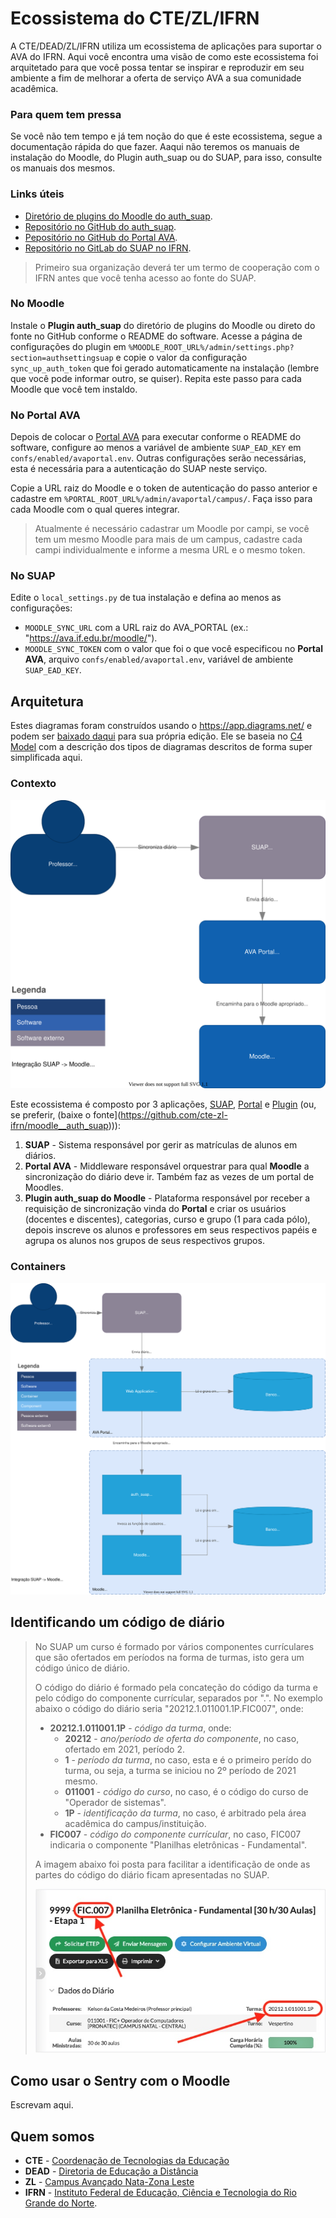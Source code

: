 # Ecossistema do CTE/ZL/IFRN

A CTE/DEAD/ZL/IFRN utiliza um ecossistema de aplicações para suportar o AVA do IFRN. Aqui você encontra uma visão de como este ecossistema foi arquitetado para que você possa tentar se inspirar e reproduzir em seu ambiente a fim de melhorar a oferta de serviço AVA a sua comunidade acadêmica.

### Para quem tem pressa

Se você não tem tempo e já tem noção do que é este ecossistema, segue a documentação rápida do que fazer. Aaqui não teremos os manuais de instalação do Moodle, do Plugin auth_suap ou do SUAP, para isso, consulte os manuais dos mesmos.

### Links úteis

* [Diretório de plugins do Moodle do auth_suap](https://github.com/cte-zl-ifrn/moodle__auth_suap).
* [Repositório no GitHub do auth_suap](https://github.com/cte-zl-ifrn/moodle__auth_suap).
* [Pepositório no GitHub do Portal AVA](https://github.com/cte-zl-ifrn/portal__ava).
* [Repositório no GitLab do SUAP no IFRN](https://gitlab.ifrn.edu.br/cosinf/suap).

> Primeiro sua organização deverá ter um termo de cooperação com o IFRN antes que você tenha acesso ao fonte do SUAP.

### No Moodle

Instale o **Plugin auth_suap** do diretório de plugins do Moodle ou direto do fonte no GitHub conforme o README do software. Acesse a página de configurações do plugin em `%MOODLE_ROOT_URL%/admin/settings.php?section=authsettingsuap` e copie o valor da configuração `sync_up_auth_token` que foi gerado automaticamente na instalação (lembre que você pode informar outro, se quiser). Repita este passo para cada Moodle que você tem instaldo.

### No Portal AVA

Depois de colocar o [Portal AVA](https://github.com/cte-zl-ifrn/portal__ava) para executar conforme o README do software, configure ao menos a variável de ambiente `SUAP_EAD_KEY` em `confs/enabled/avaportal.env`. Outras configurações serão necessárias, esta é necessária para a autenticação do SUAP neste serviço.

Copie a URL raiz do Moodle e o token de autenticação do passo anterior e cadastre em `%PORTAL_ROOT_URL%/admin/avaportal/campus/`. Faça isso para cada Moodle com o qual queres integrar.

> Atualmente é necessário cadastrar um Moodle por campi, se você tem um mesmo Moodle para mais de um campus, cadastre cada campi individualmente e informe a mesma URL e o mesmo token.

### No SUAP

Edite o `local_settings.py` de tua instalação e defina ao menos as configurações:

* `MOODLE_SYNC_URL` com a URL raiz do AVA_PORTAL (ex.: "https://ava.if.edu.br/moodle/").
* `MOODLE_SYNC_TOKEN` com o valor que foi o que você especificou no **Portal AVA**, arquivo `confs/enabled/avaportal.env`, variável de ambiente `SUAP_EAD_KEY`.

## Arquitetura

Estes diagramas foram construídos usando o https://app.diagrams.net/ e podem ser [baixado daqui](media/integracao_suap_moodle.drawio) para sua própria edição. Ele se baseia no [C4 Model](c4_model) com a descrição dos tipos de diagramas descritos de forma super simplificada aqui.


### Contexto

![Contexto](media/integracao_suap_moodle-contexto.svg)

Este ecossistema é composto por 3 aplicações, [SUAP](https://gitlab.ifrn.edu.br/cosinf/suap), [Portal](https://github.com/cte-zl-ifrn/portal__ava) e [Plugin](https://github.com/cte-zl-ifrn/moodle__auth_suap) (ou, se preferir, (baixe o fonte](https://github.com/cte-zl-ifrn/moodle__auth_suap))):

1. **SUAP** - Sistema responsável por gerir as matrículas de alunos em diários.
2. **Portal AVA** - Middleware responsável orquestrar para qual **Moodle** a sincronização do diário deve ir. Também faz as vezes de um portal de Moodles.
3. **Plugin auth_suap do Moodle** - Plataforma responsável por receber a requisição de sincronização vinda do **Portal** e criar os usuários (docentes e discentes), categorias, curso e grupo (1 para cada pólo), depois inscreve os alunos e professores em seus respectivos papéis e agrupa os alunos nos grupos de seus respectivos grupos.

### Containers

![Containers](media/integracao_suap_moodle-container.svg)

## Identificando um código de diário

> No SUAP um curso é formado por vários componentes currículares que são ofertados em períodos na forma de turmas, isto gera um código único de diário.
>
> O código do diário é formado pela concateção do código da turma e pelo código do componente currícular, separados por ".". No exemplo abaixo o código do diário seria "20212.1.011001.1P.FIC007", onde:
>
> * **20212.1.011001.1P** - *código da turma*, onde:
>   * **20212** - *ano/período de oferta do componente*, no caso, ofertado em 2021, período 2.
>   * **1** - *período da turma*, no caso, esta e é o primeiro perído do turma, ou seja, a turma se iniciou no 2º período de 2021 mesmo.
>   * **011001** - *código do curso*, no caso, é o código do curso de "Operador de sistemas".
>   * **1P** - *identificação da turma*, no caso, é arbitrado pela área acadêmica do campus/instituição.
> * **FIC007** - *código do componente currícular*, no caso, FIC007 indicaria o componente "Planilhas eletrônicas - Fundamental".
>
> A imagem abaixo foi posta para facilitar a identificação de onde as partes do código do diário ficam apresentadas no SUAP.
>
> ![Containers](media/diario.jpg)

## Como usar o Sentry com o Moodle

Escrevam aqui.

## Quem somos

* **CTE** - [Coordenação de Tecnologias da Educação](https://ead.ifrn.edu.br/portal/institucional/estrutura-administrativa/dg/dead/te/)
* **DEAD** - [Diretoria de Educação a Distância](https://ead.ifrn.edu.br/portal/institucional/estrutura-administrativa/dg/dead/)
* **ZL** - [Campus Avançado Nata-Zona Leste](https://ead.ifrn.edu.br/portal/)
* **IFRN** - [Instituto Federal de Educação, Ciência e Tecnologia do Rio Grande do Norte](https://ifrn.edu.br/).
